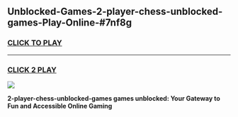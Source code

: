 
## Unblocked-Games-2-player-chess-unblocked-games-Play-Online-#7nf8g
<h3>
<a href="https://premium.freeplayer.one?title=2-player-chess-unblocked-games&ref=27F">CLICK TO PLAY</a></h3>
<hr>

<h3>
<a href="https://premium.freeplayer.one?title=2-player-chess-unblocked-games&ref=27F">CLICK 2 PLAY</a>
  
</h3>

<a href="https://premium.freeplayer.one?title=2-player-chess-unblocked-games&ref=27F"><img src="https://clearcache.store/games.png"></a>


**2-player-chess-unblocked-games games unblocked: Your Gateway to Fun and Accessible Online Gaming**
